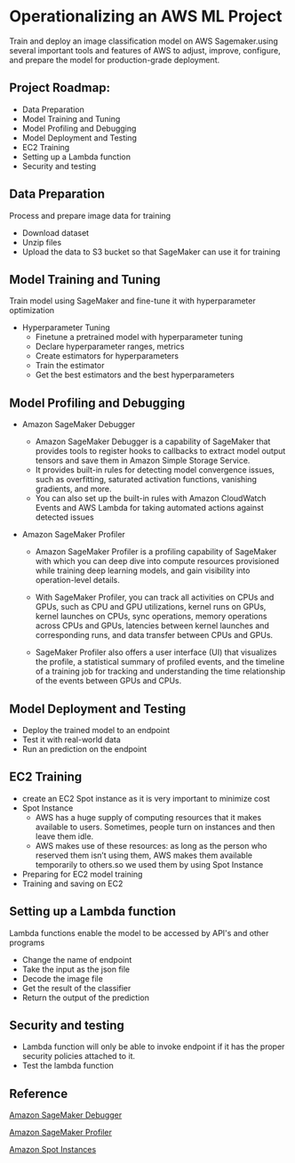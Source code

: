 
# Operationalizing an AWS ML Project

Train and deploy an image classification model on AWS Sagemaker.using several important tools and features of AWS to adjust, improve, configure, and prepare the model for production-grade deployment.




## Project Roadmap:
- Data Preparation
- Model Training and Tuning
- Model Profiling and Debugging
- Model Deployment and Testing
- EC2 Training
- Setting up a Lambda function
- Security and testing
## Data Preparation
Process and prepare image data for training

- Download dataset
- Unzip files
- Upload the data to S3 bucket so that SageMaker can use it for training

## Model Training and Tuning

Train model using SageMaker and fine-tune it with hyperparameter optimization
- Hyperparameter Tuning
    - Finetune a pretrained model with hyperparameter tuning
    - Declare hyperparameter ranges, metrics
    - Create estimators for hyperparameters
    - Train the estimator
    - Get the best estimators and the best hyperparameters

## Model Profiling and Debugging

- Amazon SageMaker Debugger
    - Amazon SageMaker Debugger is a capability of SageMaker that provides    tools to register hooks to callbacks to extract model output tensors and save them in Amazon Simple Storage Service. 
    - It provides built-in rules for detecting model convergence issues, such as overfitting, saturated activation functions, vanishing gradients, and more. 
    - You can also set up the built-in rules with Amazon CloudWatch Events and AWS Lambda for taking automated actions against detected issues

- Amazon SageMaker Profiler

    - Amazon SageMaker Profiler is a profiling capability of SageMaker with which you can deep dive into compute resources provisioned while training deep learning models, and gain visibility into operation-level details. 

    - With SageMaker Profiler, you can track all activities on CPUs and GPUs, such as CPU and GPU utilizations, kernel runs on GPUs, kernel launches on CPUs, sync operations, memory operations across CPUs and GPUs, latencies between kernel launches and corresponding runs, and data transfer between CPUs and GPUs.

    - SageMaker Profiler also offers a user interface (UI) that visualizes the profile, a statistical summary of profiled events, and the timeline of a training job for tracking and understanding the time relationship of the events between GPUs and CPUs.

## Model Deployment and Testing
- Deploy the trained model to an endpoint 
- Test it with real-world data
- Run an prediction on the endpoint

## EC2 Training
- create an EC2 Spot instance as it is very important to minimize cost
- Spot Instance
    - AWS has a huge supply of computing resources that it makes available to users. Sometimes, people turn on instances and then leave them idle.
    - AWS makes use of these resources: as long as the person who reserved them isn’t using them, AWS makes them available temporarily to others.so we used them by using Spot Instance
- Preparing for EC2 model training
- Training and saving on EC2

## Setting up a Lambda function

 Lambda functions enable the model to be accessed by API's and other programs
- Change the name of endpoint 
- Take the input as the json file
- Decode the image file
- Get the result of the classifier 
- Return the output of the prediction

## Security and testing

- Lambda function will only be able to invoke endpoint if it has the proper security policies attached to it.
- Test the lambda function

## Reference

[Amazon SageMaker Debugger](https://docs.aws.amazon.com/sagemaker/latest/dg/train-debug-and-improve-model-performance.html.)

[Amazon SageMaker Profiler](https://docs.aws.amazon.com/sagemaker/latest/dg/train-profile-computational-performance.html.)

[Amazon Spot Instances](https://docs.aws.amazon.com/AWSEC2/latest/UserGuide/using-spot-instances.html.)
